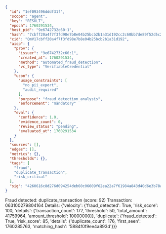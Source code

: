 ```json
{
  "id": "1ef093496dddf31f",
  "scope": "agent",
  "key": "RESULT",
  "epoch": 1760291534,
  "host_pid": "9e6742732c60:1",
  "hash": "7cbff20a4f7f3fd98e7b8e04b25bcb2b1a31d192cc2c60bb7de89f52d5c29088",
  "cid": "QmV17cbff20a4f7f3fd98e7b8e04b25bcb2b1a31d192",
  "aicp": {
    "prov": {
      "issuer": "9e6742732c60:1",
      "created_at": 1760291534,
      "method": "automated_fraud_detection",
      "vc_type": "VerifiableCredential"
    },
    "ucon": {
      "usage_constraints": [
        "no_pii_export",
        "audit_required"
      ],
      "purpose": "fraud_detection_analysis",
      "enforcement": "mandatory"
    },
    "eval": {
      "confidence": 1.0,
      "evidence_count": 0,
      "review_status": "pending",
      "evaluated_at": 1760291534
    }
  },
  "sources": [],
  "edges": [],
  "metrics": {},
  "thresholds": {},
  "tags": [
    "fraud",
    "duplicate_transaction",
    "risk_critical"
  ],
  "sig": "4260616c8d276d094254deb60c06609f62ea22a7f61984a843d40d6e3b78aaaf"
}
```

Fraud detected: duplicate_transaction (score: 92)
Transaction: 063100279804164
Details: {'velocity': {'fraud_detected': True, 'risk_score': 100, 'details': {'transaction_count': 177, 'threshold': 50, 'total_amount': 41759964, 'amount_threshold': 10000000}}, 'duplicate': {'fraud_detected': True, 'risk_score': 85, 'details': {'duplicate_count': 176, 'first_seen': 1760285763, 'matching_hash': '5884f0f9ee4a893d'}}}